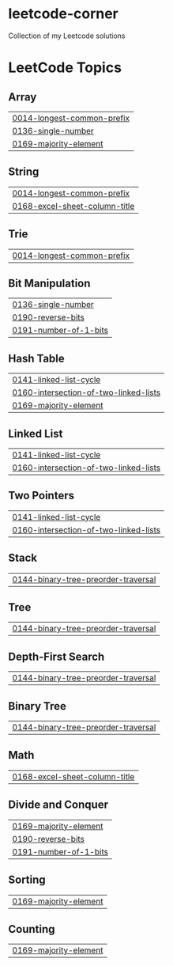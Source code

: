 # leetcode-corner
Collection of my Leetcode solutions

<!---LeetCode Topics Start-->
# LeetCode Topics
## Array
|  |
| ------- |
| [0014-longest-common-prefix](https://github.com/Ben-Vollrath/leetcode-corner/tree/master/0014-longest-common-prefix) |
| [0136-single-number](https://github.com/Ben-Vollrath/leetcode-corner/tree/master/0136-single-number) |
| [0169-majority-element](https://github.com/Ben-Vollrath/leetcode-corner/tree/master/0169-majority-element) |
## String
|  |
| ------- |
| [0014-longest-common-prefix](https://github.com/Ben-Vollrath/leetcode-corner/tree/master/0014-longest-common-prefix) |
| [0168-excel-sheet-column-title](https://github.com/Ben-Vollrath/leetcode-corner/tree/master/0168-excel-sheet-column-title) |
## Trie
|  |
| ------- |
| [0014-longest-common-prefix](https://github.com/Ben-Vollrath/leetcode-corner/tree/master/0014-longest-common-prefix) |
## Bit Manipulation
|  |
| ------- |
| [0136-single-number](https://github.com/Ben-Vollrath/leetcode-corner/tree/master/0136-single-number) |
| [0190-reverse-bits](https://github.com/Ben-Vollrath/leetcode-corner/tree/master/0190-reverse-bits) |
| [0191-number-of-1-bits](https://github.com/Ben-Vollrath/leetcode-corner/tree/master/0191-number-of-1-bits) |
## Hash Table
|  |
| ------- |
| [0141-linked-list-cycle](https://github.com/Ben-Vollrath/leetcode-corner/tree/master/0141-linked-list-cycle) |
| [0160-intersection-of-two-linked-lists](https://github.com/Ben-Vollrath/leetcode-corner/tree/master/0160-intersection-of-two-linked-lists) |
| [0169-majority-element](https://github.com/Ben-Vollrath/leetcode-corner/tree/master/0169-majority-element) |
## Linked List
|  |
| ------- |
| [0141-linked-list-cycle](https://github.com/Ben-Vollrath/leetcode-corner/tree/master/0141-linked-list-cycle) |
| [0160-intersection-of-two-linked-lists](https://github.com/Ben-Vollrath/leetcode-corner/tree/master/0160-intersection-of-two-linked-lists) |
## Two Pointers
|  |
| ------- |
| [0141-linked-list-cycle](https://github.com/Ben-Vollrath/leetcode-corner/tree/master/0141-linked-list-cycle) |
| [0160-intersection-of-two-linked-lists](https://github.com/Ben-Vollrath/leetcode-corner/tree/master/0160-intersection-of-two-linked-lists) |
## Stack
|  |
| ------- |
| [0144-binary-tree-preorder-traversal](https://github.com/Ben-Vollrath/leetcode-corner/tree/master/0144-binary-tree-preorder-traversal) |
## Tree
|  |
| ------- |
| [0144-binary-tree-preorder-traversal](https://github.com/Ben-Vollrath/leetcode-corner/tree/master/0144-binary-tree-preorder-traversal) |
## Depth-First Search
|  |
| ------- |
| [0144-binary-tree-preorder-traversal](https://github.com/Ben-Vollrath/leetcode-corner/tree/master/0144-binary-tree-preorder-traversal) |
## Binary Tree
|  |
| ------- |
| [0144-binary-tree-preorder-traversal](https://github.com/Ben-Vollrath/leetcode-corner/tree/master/0144-binary-tree-preorder-traversal) |
## Math
|  |
| ------- |
| [0168-excel-sheet-column-title](https://github.com/Ben-Vollrath/leetcode-corner/tree/master/0168-excel-sheet-column-title) |
## Divide and Conquer
|  |
| ------- |
| [0169-majority-element](https://github.com/Ben-Vollrath/leetcode-corner/tree/master/0169-majority-element) |
| [0190-reverse-bits](https://github.com/Ben-Vollrath/leetcode-corner/tree/master/0190-reverse-bits) |
| [0191-number-of-1-bits](https://github.com/Ben-Vollrath/leetcode-corner/tree/master/0191-number-of-1-bits) |
## Sorting
|  |
| ------- |
| [0169-majority-element](https://github.com/Ben-Vollrath/leetcode-corner/tree/master/0169-majority-element) |
## Counting
|  |
| ------- |
| [0169-majority-element](https://github.com/Ben-Vollrath/leetcode-corner/tree/master/0169-majority-element) |
<!---LeetCode Topics End-->